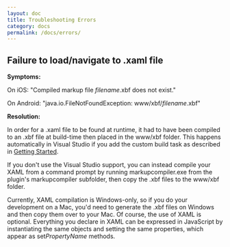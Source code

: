 ```yaml
---
layout: doc
title: Troubleshooting Errors
category: docs
permalink: /docs/errors/
---
```


## Failure to load/navigate to .xaml file
**Symptoms:**

On iOS: "Compiled markup file *filename*.xbf does not exist."

On Android: "java.io.FileNotFoundException: www/xbf/*filename*.xbf"

**Resolution:**

In order for a .xaml file to be found at runtime, it had to have been compiled to an .xbf file at build-time 
then placed in the www/xbf folder. This happens automatically in Visual Studio if you add the custom build task 
as described in [Getting Started](/ace/docs/getting-started).

If you don't use the Visual Studio support, you can instead compile your XAML from a command prompt by running markupcompiler.exe from the plugin's markupcompiler subfolder, then copy the .xbf files to the www/xbf folder.

Currently, XAML compilation is Windows-only, so if you do your development on a Mac, you'd need to generate the .xbf 
files on Windows and then copy them over to your Mac. Of course, the use of XAML is optional. Everything you declare in XAML 
can be expressed in JavaScript by instantiating the same objects and setting the same properties, which appear as set*PropertyName* methods.
